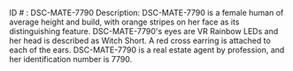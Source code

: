 ID # : DSC-MATE-7790
Description: DSC-MATE-7790 is a female human of average height and build, with orange stripes on her face as its distinguishing feature. DSC-MATE-7790's eyes are VR Rainbow LEDs and her head is described as Witch Short. A red cross earring is attached to each of the ears. DSC-MATE-7790 is a real estate agent by profession, and her identification number is 7790.